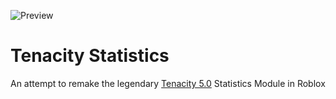 ![Preview](http://tenacity-statistics-rbx.astolfo.gay/preview.png?a=0)

# Tenacity Statistics

An attempt to remake the legendary [Tenacity 5.0](https://tenacity.dev) Statistics Module in Roblox
